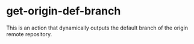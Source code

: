 # get-origin-def-branch
This is an action that dynamically outputs the default branch of the origin remote repository.
